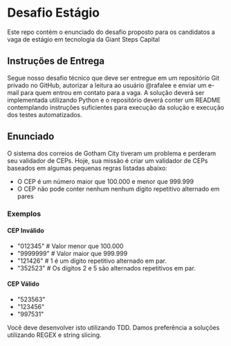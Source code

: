 # Desafio Estágio
Este repo contém o enunciado do desafio proposto para os candidatos a vaga de estágio em tecnologia da Giant Steps Capital

## Instruções de Entrega
Segue nosso desafio técnico que deve ser entregue em um repositório Git privado no GitHub, autorizar a leitura ao usuário @rafalee e enviar um e-mail para quem entrou em contato para a vaga.
A solução deverá ser implementada utilizando Python e o repositório deverá conter um README contemplando instruções suficientes para execução da solução e execução dos testes automatizados.

## Enunciado
O sistema dos correios de Gotham City tiveram um problema e perderam seu validador de CEPs.
Hoje, sua missão é criar um validador de CEPs baseados em algumas pequenas regras listadas abaixo:
- O CEP é um número maior que 100.000 e menor que 999.999
- O CEP não pode conter nenhum nenhum dígito repetitivo alternado em pares

### Exemplos

#### CEP Inválido
- "012345" # Valor menor que 100.000
- "9999999" # Valor maior que 999.999
- "121426" # 1 é um dígito repetitivo alternado em par.
- "352523" # Os dígitos 2 e 5 são alternados repetitivos em par.

#### CEP Válido
- "523563"
- "123456"
- "997531"

Você deve desenvolver isto utilizando TDD. Damos preferência a soluções utilizando REGEX e string slicing.
